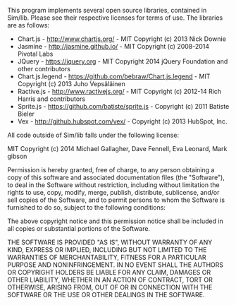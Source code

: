 This program implements several open source libraries, contained in Sim/lib. Please see their respective licenses for terms of use. The libraries are as follows:

* Chart.js - http://www.chartjs.org/ - MIT Copyright (c) 2013 Nick Downie
* Jasmine - http://jasmine.github.io/ - MIT Copyright (c) 2008-2014 Pivotal Labs
* JQuery - https://jquery.org - MIT Copyright 2014 jQuery Foundation and other contributors
* Chart.js.legend - https://github.com/bebraw/Chart.js.legend - MIT Copyright (c) 2013 Juho Vepsäläinen
* Ractive.js - http://www.ractivejs.org/ - MIT Copyright (c) 2012-14 Rich Harris and contributors
* Sprite.js - https://github.com/batiste/sprite.js - Copyright (c) 2011 Batiste Bieler
* Vex - http://github.hubspot.com/vex/ - Copyright (c) 2013 HubSpot, Inc.

All code outside of Sim/lib falls under the following license:

MIT
Copyright (c) 2014 Michael Gallagher, Dave Fennell, Eva Leonard, Mark gibson

Permission is hereby granted, free of charge, to any person obtaining a copy
of this software and associated documentation files (the "Software"), to deal
in the Software without restriction, including without limitation the rights
to use, copy, modify, merge, publish, distribute, sublicense, and/or sell
copies of the Software, and to permit persons to whom the Software is
furnished to do so, subject to the following conditions:

The above copyright notice and this permission notice shall be included in
all copies or substantial portions of the Software.

THE SOFTWARE IS PROVIDED "AS IS", WITHOUT WARRANTY OF ANY KIND, EXPRESS OR
IMPLIED, INCLUDING BUT NOT LIMITED TO THE WARRANTIES OF MERCHANTABILITY,
FITNESS FOR A PARTICULAR PURPOSE AND NONINFRINGEMENT. IN NO EVENT SHALL THE
AUTHORS OR COPYRIGHT HOLDERS BE LIABLE FOR ANY CLAIM, DAMAGES OR OTHER
LIABILITY, WHETHER IN AN ACTION OF CONTRACT, TORT OR OTHERWISE, ARISING FROM,
OUT OF OR IN CONNECTION WITH THE SOFTWARE OR THE USE OR OTHER DEALINGS IN
THE SOFTWARE.
